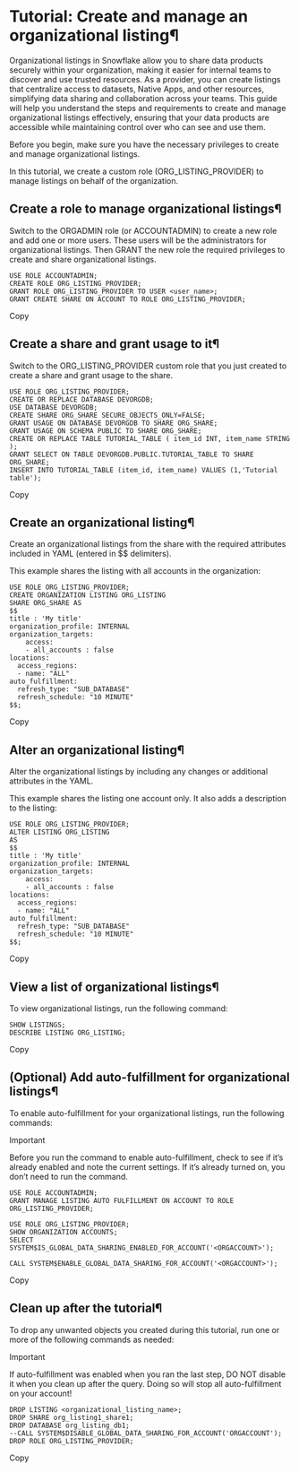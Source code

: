 # Tutorial: Create and manage an organizational listing¶

Organizational listings in Snowflake allow you to share data products securely
within your organization, making it easier for internal teams to discover and
use trusted resources. As a provider, you can create listings that centralize
access to datasets, Native Apps, and other resources, simplifying data sharing
and collaboration across your teams. This guide will help you understand the
steps and requirements to create and manage organizational listings
effectively, ensuring that your data products are accessible while maintaining
control over who can see and use them.

Before you begin, make sure you have the necessary privileges to create and
manage organizational listings.

In this tutorial, we create a custom role (ORG_LISTING_PROVIDER) to manage
listings on behalf of the organization.

## Create a role to manage organizational listings¶

Switch to the ORGADMIN role (or ACCOUNTADMIN) to create a new role and add one
or more users. These users will be the administrators for organizational
listings. Then GRANT the new role the required privileges to create and share
organizational listings.

    
    
    USE ROLE ACCOUNTADMIN;
    CREATE ROLE ORG_LISTING_PROVIDER;
    GRANT ROLE ORG_LISTING_PROVIDER TO USER <user_name>;
    GRANT CREATE SHARE ON ACCOUNT TO ROLE ORG_LISTING_PROVIDER;
    

Copy

## Create a share and grant usage to it¶

Switch to the ORG_LISTING_PROVIDER custom role that you just created to create
a share and grant usage to the share.

    
    
    USE ROLE ORG_LISTING_PROVIDER;
    CREATE OR REPLACE DATABASE DEVORGDB;
    USE DATABASE DEVORGDB;
    CREATE SHARE ORG_SHARE SECURE_OBJECTS_ONLY=FALSE;
    GRANT USAGE ON DATABASE DEVORGDB TO SHARE ORG_SHARE;
    GRANT USAGE ON SCHEMA PUBLIC TO SHARE ORG_SHARE;
    CREATE OR REPLACE TABLE TUTORIAL_TABLE ( item_id INT, item_name STRING );
    GRANT SELECT ON TABLE DEVORGDB.PUBLIC.TUTORIAL_TABLE TO SHARE ORG_SHARE;
    INSERT INTO TUTORIAL_TABLE (item_id, item_name) VALUES (1,'Tutorial table');
    

Copy

## Create an organizational listing¶

Create an organizational listings from the share with the required attributes
included in YAML (entered in $$ delimiters).

This example shares the listing with all accounts in the organization:

    
    
    USE ROLE ORG_LISTING_PROVIDER;
    CREATE ORGANIZATION LISTING ORG_LISTING
    SHARE ORG_SHARE AS
    $$
    title : 'My title'
    organization_profile: INTERNAL
    organization_targets:
        access:
        - all_accounts : false 
    locations:
      access_regions:
      - name: "ALL"
    auto_fulfillment:
      refresh_type: "SUB_DATABASE"
      refresh_schedule: "10 MINUTE"
    $$;
    

Copy

## Alter an organizational listing¶

Alter the organizational listings by including any changes or additional
attributes in the YAML.

This example shares the listing one account only. It also adds a description
to the listing:

    
    
    USE ROLE ORG_LISTING_PROVIDER;
    ALTER LISTING ORG_LISTING
    AS
    $$
    title : 'My title'
    organization_profile: INTERNAL
    organization_targets:
        access:
        - all_accounts : false 
    locations:
      access_regions:
      - name: "ALL"
    auto_fulfillment:
      refresh_type: "SUB_DATABASE"
      refresh_schedule: "10 MINUTE"
    $$;
    

Copy

## View a list of organizational listings¶

To view organizational listings, run the following command:

    
    
    SHOW LISTINGS;
    DESCRIBE LISTING ORG_LISTING;
    

Copy

## (Optional) Add auto-fulfillment for organizational listings¶

To enable auto-fulfillment for your organizational listings, run the following
commands:

Important

Before you run the command to enable auto-fulfillment, check to see if it’s
already enabled and note the current settings. If it’s already turned on, you
don’t need to run the command.

    
    
    USE ROLE ACCOUNTADMIN;
    GRANT MANAGE LISTING AUTO FULFILLMENT ON ACCOUNT TO ROLE ORG_LISTING_PROVIDER;
    
    USE ROLE ORG_LISTING_PROVIDER;
    SHOW ORGANIZATION ACCOUNTS;
    SELECT SYSTEM$IS_GLOBAL_DATA_SHARING_ENABLED_FOR_ACCOUNT('<ORGACCOUNT>');
    
    CALL SYSTEM$ENABLE_GLOBAL_DATA_SHARING_FOR_ACCOUNT('<ORGACCOUNT>');
    

Copy

## Clean up after the tutorial¶

To drop any unwanted objects you created during this tutorial, run one or more
of the following commands as needed:

Important

If auto-fulfillment was enabled when you ran the last step, DO NOT disable it
when you clean up after the query. Doing so will stop all auto-fulfillment on
your account!

    
    
    DROP LISTING <organizational_listing_name>;
    DROP SHARE org_listing1_share1;
    DROP DATABASE org_listing_db1;
    --CALL SYSTEM$DISABLE_GLOBAL_DATA_SHARING_FOR_ACCOUNT('ORGACCOUNT');
    DROP ROLE ORG_LISTING_PROVIDER;
    

Copy

